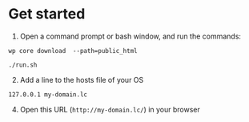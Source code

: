 
# Get started

1. Open a command prompt or bash window, and run the commands:

`wp core download  --path=public_html`

`./run.sh`

2. Add a line to the hosts file of your OS 

`127.0.0.1 my-domain.lc`

4. Open this URL (`http://my-domain.lc/`) in your browser

